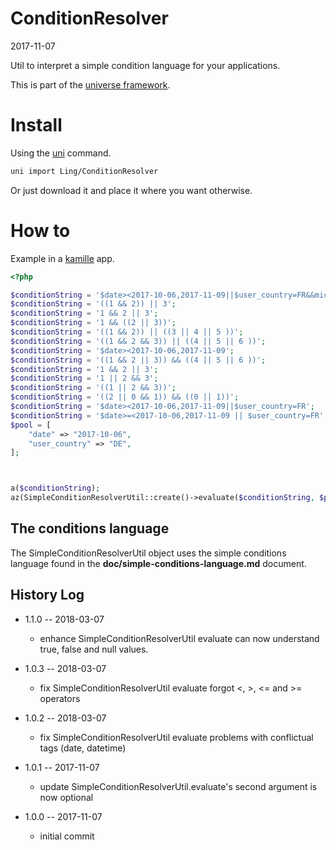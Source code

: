 ConditionResolver
===========
2017-11-07



Util to interpret a simple condition language for your applications.


This is part of the [universe framework](https://github.com/karayabin/universe-snapshot).


Install
==========
Using the [uni](https://github.com/lingtalfi/universe-naive-importer) command.
```bash
uni import Ling/ConditionResolver
```

Or just download it and place it where you want otherwise.




How to
==========

Example in a [kamille](https://github.com/lingtalfi/kamille) app.

```php
<?php

$conditionString = '$date><2017-10-06,2017-11-09||$user_country=FR&&michel=tamere';
$conditionString = '((1 && 2)) || 3';
$conditionString = '1 && 2 || 3';
$conditionString = '1 && ((2 || 3))';
$conditionString = '((1 && 2)) || ((3 || 4 || 5 ))';
$conditionString = '((1 && 2 && 3)) || ((4 || 5 || 6 ))';
$conditionString = '$date><2017-10-06,2017-11-09';
$conditionString = '((1 && 2 || 3)) && ((4 || 5 || 6 ))';
$conditionString = '1 && 2 || 3';
$conditionString = '1 || 2 && 3';
$conditionString = '((1 || 2 && 3))';
$conditionString = '((2 || 0 && 1)) && ((0 || 1))';
$conditionString = '$date><2017-10-06,2017-11-09||$user_country=FR';
$conditionString = '$date>=<2017-10-06,2017-11-09 || $user_country=FR';
$pool = [
    "date" => "2017-10-06",
    "user_country" => "DE",
];



a($conditionString);
az(SimpleConditionResolverUtil::create()->evaluate($conditionString, $pool));
```



The conditions language
---------------------------

The SimpleConditionResolverUtil object uses the simple conditions language
found in the **doc/simple-conditions-language.md** document.




History Log
------------------    
    
- 1.1.0 -- 2018-03-07

    - enhance SimpleConditionResolverUtil evaluate can now understand true, false and null values.
    
- 1.0.3 -- 2018-03-07

    - fix SimpleConditionResolverUtil evaluate forgot <, >, <= and >= operators
    
- 1.0.2 -- 2018-03-07

    - fix SimpleConditionResolverUtil evaluate problems with conflictual tags (date, datetime)
    
- 1.0.1 -- 2017-11-07

    - update SimpleConditionResolverUtil.evaluate's second argument is now optional
    
- 1.0.0 -- 2017-11-07

    - initial commit